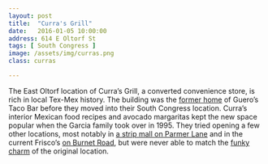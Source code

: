 ```yaml
---
layout: post
title:  "Curra's Grill"
date:   2016-01-05 10:00:00
address: 614 E Oltorf St
tags: [ South Congress ]
image: /assets/img/curras.png
class: curras

---
```

The East Oltorf location of Curra’s Grill, a converted convenience store, is rich in local Tex-Mex history. The building was the [former home](http://www.guerostacobar.com/about.php) of Guero’s Taco Bar before they moved into their South Congress location. Curra’s interior Mexican food recipes and avocado margaritas kept the new space popular when the Garcia family took over in 1995. They tried opening a few other locations, most notably in [a strip mall on Parmer Lane](http://www.austinchronicle.com/food/2007-06-15/492049/) and in the current Frisco’s [on Burnet Road](http://www.yelp.com/biz/curras-grill-austin-2), but were never able to match the [funky charm](http://d36rv60zdkz1hi.cloudfront.net/supper/uploads/2015/03/Curras-Grill-in-austin-for-supper_0003_IMG_1543-890x514.jpg) of the original location.
